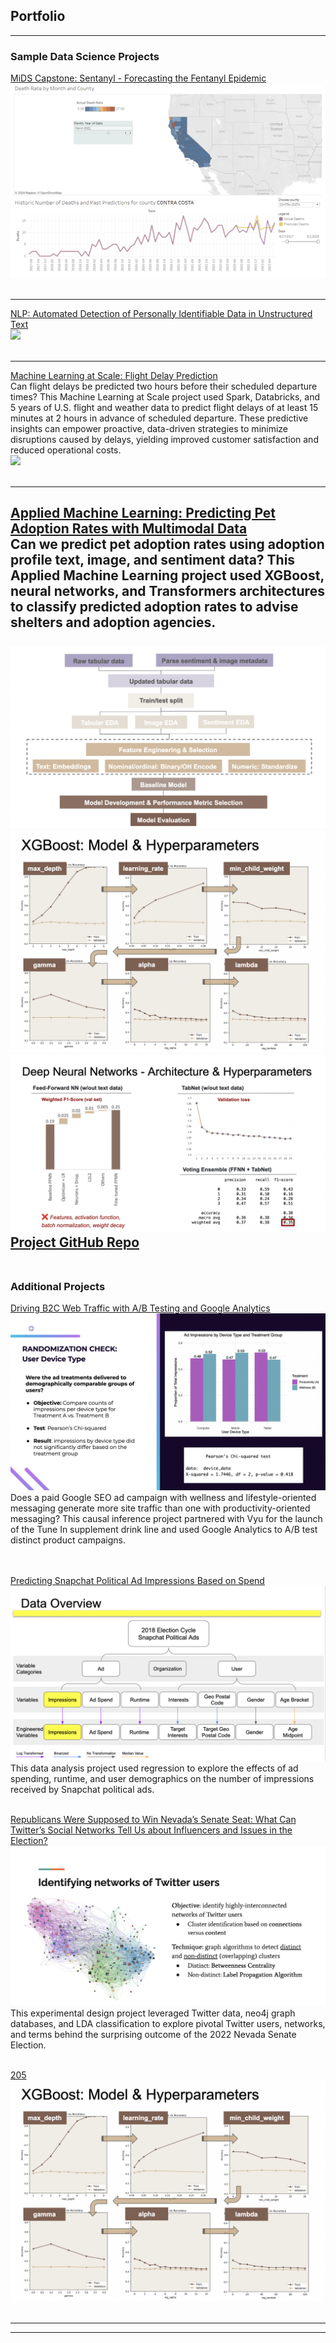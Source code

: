 ## Portfolio

---

### Sample Data Science Projects 

[MiDS Capstone: Sentanyl - Forecasting the Fentanyl Epidemic](https://groups.ischool.berkeley.edu/Sentanyl/#)
<br>
<img src="images/sentanyl_dashboard_image.png?raw=true"/>
<br><br>

---
[NLP: Automated Detection of Personally Identifiable Data in Unstructured Text](/pdf/sample_presentation.pdf)
<br>
<img src="images/dummy_thumbnail.jpg?raw=true"/>
<br><br>

---
[Machine Learning at Scale: Flight Delay Prediction](/flight_delay_prediction)
<br>Can flight delays be predicted two hours before their scheduled departure times? This Machine Learning at Scale project used Spark, Databricks, and 5 years of U.S. flight and weather data to predict flight delays of at least 15 minutes at 2 hours in advance of scheduled departure. These predictive insights can empower proactive, data-driven strategies to minimize disruptions caused by delays, yielding improved customer satisfaction and reduced operational costs.
<br>
<img src="images/261_results_main.pns?raw=true"/>
<br><br>

---
[Applied Machine Learning: Predicting Pet Adoption Rates with Multimodal Data](/pdf/207_final_presentation.pdf)
<br>Can we predict pet adoption rates using adoption profile text, image, and sentiment data? This Applied Machine Learning project used XGBoost, neural networks, and Transformers architectures to classify predicted adoption rates to advise shelters and adoption agencies.   
<br>
<img src="images/207_pipeline.png?raw=true"/>
<br>
<img src="images/207_xgb.png?raw=true"/>
<br>
<img src="images/207_nn_architecture.png?raw=true"/>
<br>
<a href="https://github.com/lmh34/mids-207-final-project-summer23-Rueda-Sambrailo-Herr-Liu-Kuehl">Project GitHub Repo</a>
<br>
<br>
---

### Additional Projects

[Driving B2C Web Traffic with A/B Testing and Google Analytics](/pdf/241_sip_the_difference_fp.pdf)
<br>
<img src="images/241_user_device.png?raw=true"/>
<br>
Does a paid Google SEO ad campaign with wellness and lifestyle-oriented messaging generate more
site traffic than one with productivity-oriented messaging? This causal inference project partnered
with Vyu for the launch of the Tune In supplement drink line and used Google Analytics to A/B test
distinct product campaigns.  
<br><br>

[Predicting Snapchat Political Ad Impressions Based on Spend](/pdf/snapchat-political-ad-spend.pdf)
<br>
<img src="images/203_data.png?raw=true"/>
<br>
This data analysis project used regression to explore the effects of ad spending, runtime, and user demographics on the number of impressions received by Snapchat political ads.
<br><br>

[Republicans Were Supposed to Win Nevada’s Senate Seat: What Can Twitter’s Social Networks Tell Us about Influencers and Issues in the Election?](/pdf/201_nv_election_twitter.pdf)
<br>
<img src="images/201_graph_algos.png?raw=true"/>
<br>
This experimental design project leveraged Twitter data, neo4j graph databases, and LDA classification to explore pivotal Twitter users, networks, and terms behind the surprising outcome of the 2022 Nevada Senate Election.
<br><br>

[205](http://example.com/)
<br>
<img src="images/207_xgb.png?raw=true"/>
<br><br>

---




---
<!-- Remove above link if you don't want to attibute -->
